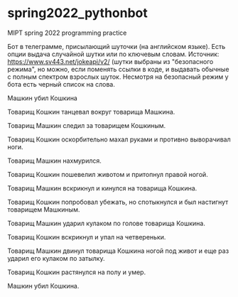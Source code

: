 # spring2022_pythonbot
 MIPT spring 2022 programming practice 
 
Бот в телеграмме, присылающий шуточки (на английском языке). Есть опции выдача случайной шутки или по ключевым словам.
Источник: https://www.sv443.net/jokeapi/v2/ (шутки выбраны из "безопасного режима",
но можно, если поменять ссылки в коде, и выдавать обычные с полным спектром взрослых шуток.
Несмотря на безопасный режим у бота есть черный список на слова. 


Машкин убил Кошкина

Товарищ Кошкин танцевал вокруг товарища Машкина.

Товарищ Машкин следил за товарищем Кошкиным.

Товарищ Кошкин оскорбительно махал руками и противно выворачивал ноги.

Товарищ Машкин нахмурился.

Товарищ Кошкин пошевелил животом и притопнул правой ногой.

Товарищ Машкин вскрикнул и кинулся на товарища Кошкина.

Товарищ Кошкин попробовал убежать, но спотыкнулся и был настигнут товарищем Машкиным.

Товарищ Машкин ударил кулаком по голове товарища Кошкина.

Товарищ Кошкин вскрикнул и упал на четвереньки.

Товарищ Машкин двинул товарища Кошкина ногой под живот и еще раз ударил его кулаком по затылку.

Товарищ Кошкин растянулся на полу и умер.

Машкин убил Кошкина.

